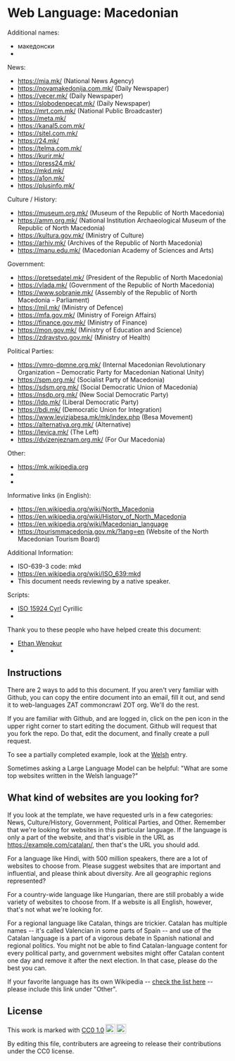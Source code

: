 # Web Language: Macedonian

Additional names:
- македонски
- 

News:
- https://mia.mk/ (National News Agency)
- https://novamakedonija.com.mk/ (Daily Newspaper)
- https://vecer.mk/ (Daily Newspaper)
- https://slobodenpecat.mk/ (Daily Newspaper)
- https://mrt.com.mk/ (National Public Broadcaster)
- https://meta.mk/
- https://kanal5.com.mk/
- https://sitel.com.mk/
- https://24.mk/
- https://telma.com.mk/
- https://kurir.mk/
- https://press24.mk/
- https://mkd.mk/
- https://a1on.mk/
- https://plusinfo.mk/

Culture / History:
- https://museum.org.mk/ (Museum of the Republic of North Macedonia)
- https://amm.org.mk/ (National Institution Archaeological Museum of the Republic of North Macedonia)
- https://kultura.gov.mk/ (Ministry of Culture)
- https://arhiv.mk/ (Archives of the Republic of North Macedonia)
- https://manu.edu.mk/ (Macedonian Academy of Sciences and Arts)

Government:
- https://pretsedatel.mk/ (President of the Republic of North Macedonia)
- https://vlada.mk/ (Government of the Republic of North Macedonia)
- https://www.sobranie.mk/ (Assembly of the Republic of North Macedonia - Parliament)
- https://mil.mk/ (Ministry of Defence)
- https://mfa.gov.mk/ (Ministry of Foreign Affairs)
- https://finance.gov.mk/ (Ministry of Finance)
- https://mon.gov.mk/ (Ministry of Education and Science)
- https://zdravstvo.gov.mk/ (Ministry of Health)

Political Parties:
- https://vmro-dpmne.org.mk/ (Internal Macedonian Revolutionary Organization – Democratic Party for Macedonian National Unity)
- https://spm.org.mk/ (Socialist Party of Macedonia)
- https://sdsm.org.mk/ (Social Democratic Union of Macedonia)
- https://nsdp.org.mk/ (New Social Democratic Party)
- https://ldp.mk/ (Liberal Democratic Party)
- https://bdi.mk/ (Democratic Union for Integration)
- https://www.levizjabesa.mk/mk/index.php (Besa Movement)
- https://alternativa.org.mk/ (Alternative)
- https://levica.mk/ (The Left)
- https://dvizenjeznam.org.mk/ (For Our Macedonia)

Other:
- https://mk.wikipedia.org
- 
- 

Informative links (in English):
- https://en.wikipedia.org/wiki/North_Macedonia
- https://en.wikipedia.org/wiki/History_of_North_Macedonia
- https://en.wikipedia.org/wiki/Macedonian_language
- https://tourismmacedonia.gov.mk/?lang=en (Website of the North Macedonian Tourism Board)

Additional Information:
- ISO-639-3 code: mkd
- https://en.wikipedia.org/wiki/ISO_639:mkd
- This document needs reviewing by a native speaker.


Scripts:
- <a href="https://en.wikipedia.org/wiki/ISO_15924">ISO 15924 Cyrl</a> Cyrillic
- 

Thank you to these people who have helped create this document:
- [Ethan Wenokur](https://github.com/e-Winnie)
- 

## Instructions

There are 2 ways to add to this document. If you aren't very familiar
with Github, you can copy the entire document into an email, fill it
out, and send it to web-languages ZAT commoncrawl ZOT org. We'll do the rest.

If you are familiar with Github, and are logged in, click on the pen
icon in the upper right corner to start editing the document.
Github will request that you fork the repo. Do that, edit the
document, and finally create a pull request.

To see a partially completed example, look at the
[Welsh](../living/welsh.md) entry.

Sometimes asking a Large Language Model can be helpful: "What are some
top websites written in the Welsh language?"

## What kind of websites are you looking for?

If you look at the template, we have requested urls in a few
categories: News, Culture/History, Government, Political Parties, and
Other. Remember that we're looking for websites in this particular
language. If the language is only a part of the website, and that's
visible in the URL as https://example.com/catalan/, then that's the
URL you should add.

For a language like Hindi, with 500 million speakers, there are a lot
of websites to choose from. Please suggest websites that are important
and influential, and please think about diversity. Are all geographic
regions represented?

For a country-wide language like Hungarian, there are still probably a
wide variety of websites to choose from. If a website is all English,
however, that's not what we're looking for.

For a regional language like Catalan, things are trickier. Catalan has
multiple names -- it's called Valencian in some parts of Spain -- and
use of the Catalan language is a part of a vigorous debate in Spanish
national and regional politics. You might not be able to find
Catalan-language content for every political party, and government
websites might offer Catalan content one day and remove it after
the next election. In that case, please do the best you can.

If your favorite language has its own Wikipedia -- [check the list here](https://en.wikipedia.org/wiki/List_of_Wikipedias) --
please include this link under "Other".

## License

<p xmlns:cc="http://creativecommons.org/ns#" >This work is marked with <a href="https://creativecommons.org/publicdomain/zero/1.0/?ref=chooser-v1" target="_blank" rel="license noopener noreferrer" style="display:inline-block;">CC0 1.0<img style="height:22px!important;margin-left:3px;vertical-align:text-bottom;" src="https://mirrors.creativecommons.org/presskit/icons/cc.svg?ref=chooser-v1" alt=""><img style="height:22px!important;margin-left:3px;vertical-align:text-bottom;" src="https://mirrors.creativecommons.org/presskit/icons/zero.svg?ref=chooser-v1" alt=""></a></p>

By editing this file, contributers are agreeing to release their contributions under the CC0 license.
